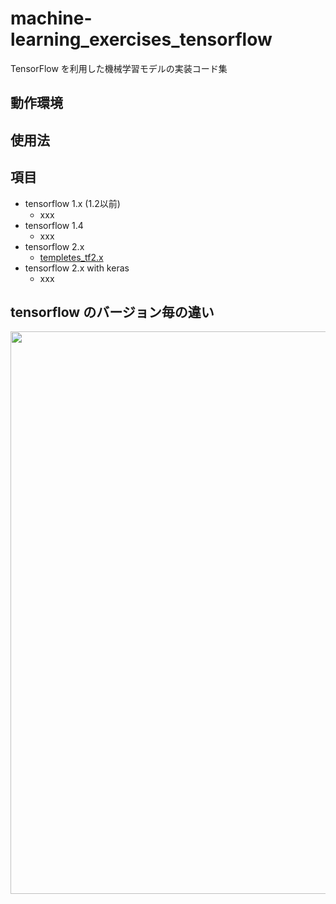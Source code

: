 # machine-learning_exercises_tensorflow
TensorFlow を利用した機械学習モデルの実装コード集

## 動作環境

## 使用法

## 項目
- tensorflow 1.x (1.2以前)
    - xxx
- tensorflow 1.4
    - xxx
- tensorflow 2.x
    - [templetes_tf2.x]()
- tensorflow 2.x with keras
    - xxx

## tensorflow のバージョン毎の違い

<img src="https://user-images.githubusercontent.com/25688193/101971387-4e273f80-3c74-11eb-9612-5ad1e090e544.png" width="900">
